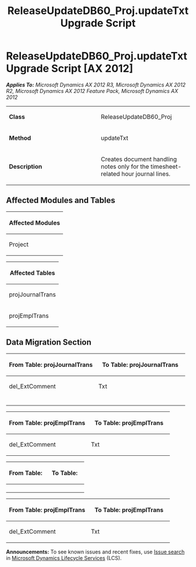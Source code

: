 ﻿---
title: ReleaseUpdateDB60_Proj.updateTxt Upgrade Script
TOCTitle: ReleaseUpdateDB60_Proj.updateTxt Upgrade Script
ms:assetid: 1d223180-f6af-9286-828b-b188823e7c65
ms:mtpsurl: https://msdn.microsoft.com/en-us/library/JJ684807(v=AX.60)
ms:contentKeyID: 49707010
ms.date: 05/18/2015
mtps_version: v=AX.60
---

# ReleaseUpdateDB60\_Proj.updateTxt Upgrade Script [AX 2012]


_**Applies To:** Microsoft Dynamics AX 2012 R3, Microsoft Dynamics AX 2012 R2, Microsoft Dynamics AX 2012 Feature Pack, Microsoft Dynamics AX 2012_

<table>
<colgroup>
<col style="width: 50%" />
<col style="width: 50%" />
</colgroup>
<tbody>
<tr class="odd">
<td><p><strong>Class</strong></p></td>
<td><p>ReleaseUpdateDB60_Proj</p></td>
</tr>
<tr class="even">
<td><p><strong>Method</strong></p></td>
<td><p>updateTxt</p></td>
</tr>
<tr class="odd">
<td><p><strong>Description</strong></p></td>
<td><p>Creates document handling notes only for the timesheet-related hour journal lines.</p></td>
</tr>
</tbody>
</table>


## Affected Modules and Tables

<table>
<colgroup>
<col style="width: 100%" />
</colgroup>
<thead>
<tr class="header">
<th><p>Affected Modules</p></th>
</tr>
</thead>
<tbody>
<tr class="odd">
<td><p>Project</p></td>
</tr>
</tbody>
</table>


<table>
<colgroup>
<col style="width: 100%" />
</colgroup>
<thead>
<tr class="header">
<th><p>Affected Tables</p></th>
</tr>
</thead>
<tbody>
<tr class="odd">
<td><p>projJournalTrans</p></td>
</tr>
<tr class="even">
<td><p>projEmplTrans</p></td>
</tr>
</tbody>
</table>


## Data Migration Section

<table>
<colgroup>
<col style="width: 50%" />
<col style="width: 50%" />
</colgroup>
<thead>
<tr class="header">
<th><p>From Table: projJournalTrans</p></th>
<th><p>To Table: projJournalTrans</p></th>
</tr>
</thead>
<tbody>
<tr class="odd">
<td><p>del_ExtComment</p></td>
<td><p>Txt</p></td>
</tr>
<tr class="even">
<td><p></p></td>
<td><p></p></td>
</tr>
</tbody>
</table>


<table>
<colgroup>
<col style="width: 50%" />
<col style="width: 50%" />
</colgroup>
<thead>
<tr class="header">
<th><p>From Table: projEmplTrans</p></th>
<th><p>To Table: projEmplTrans</p></th>
</tr>
</thead>
<tbody>
<tr class="odd">
<td><p>del_ExtComment</p></td>
<td><p>Txt</p></td>
</tr>
</tbody>
</table>


<table>
<colgroup>
<col style="width: 50%" />
<col style="width: 50%" />
</colgroup>
<thead>
<tr class="header">
<th><p>From Table:</p></th>
<th><p>To Table:</p></th>
</tr>
</thead>
<tbody>
<tr class="odd">
<td><p></p></td>
<td><p></p></td>
</tr>
</tbody>
</table>


<table>
<colgroup>
<col style="width: 50%" />
<col style="width: 50%" />
</colgroup>
<thead>
<tr class="header">
<th><p>From Table: projEmplTrans</p></th>
<th><p>To Table: projEmplTrans</p></th>
</tr>
</thead>
<tbody>
<tr class="odd">
<td><p>del_ExtComment</p></td>
<td><p>Txt</p></td>
</tr>
</tbody>
</table>

  
**Announcements:** To see known issues and recent fixes, use [Issue search](http://go.microsoft.com/fwlink/?linkid=389258) in [Microsoft Dynamics Lifecycle Services](http://go.microsoft.com/fwlink/?linkid=306505) (LCS).

